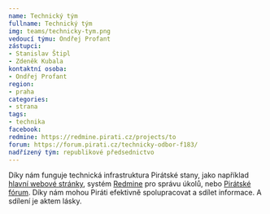 ```yaml
---
name: Technický tým
fullname: Technický tým
img: teams/technicky-tym.png
vedoucí týmu: Ondřej Profant
zástupci:
- Stanislav Štipl
- Zdeněk Kubala
kontaktní osoba:
- Ondřej Profant
region:
- praha
categories:
- strana
tags:
- technika
facebook:
redmine: https://redmine.pirati.cz/projects/to
forum: https://forum.pirati.cz/technicky-odbor-f183/
nadřízený tým: republikové předsednictvo
---
```


Díky nám funguje technická infrastruktura Pirátské stany, jako například [hlavní webové stránky](https://www.pirati.cz/portal?redirect=1), systém [Redmine](https://redmine.pirati.cz/) pro správu úkolů, nebo [Pirátské fórum](https://forum.pirati.cz/). Díky nám mohou Piráti efektivně spolupracovat a sdílet informace. A sdílení je aktem lásky.
